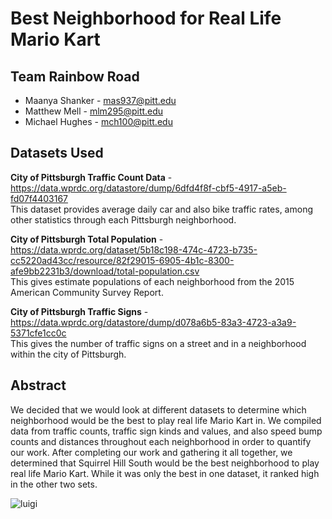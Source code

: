 # Best Neighborhood for Real Life Mario Kart

## Team Rainbow Road
- Maanya Shanker - mas937@pitt.edu
- Matthew Mell - mlm295@pitt.edu
- Michael Hughes - mch100@pitt.edu

## Datasets Used
**City of Pittsburgh Traffic Count Data** - https://data.wprdc.org/datastore/dump/6dfd4f8f-cbf5-4917-a5eb-fd07f4403167  
This dataset provides average daily car and also bike traffic rates, among other statistics through each Pittsburgh neighborhood.  

**City of Pittsburgh Total Population** - https://data.wprdc.org/dataset/5b18c198-474c-4723-b735-cc5220ad43cc/resource/82f29015-6905-4b1c-8300-afe9bb2231b3/download/total-population.csv  
This gives estimate populations of each neighborhood from the 2015 American Community Survey Report.  

**City of Pittsburgh Traffic Signs** - https://data.wprdc.org/datastore/dump/d078a6b5-83a3-4723-a3a9-5371cfe1cc0c  
This gives the number of traffic signs on a street and in a neighborhood within the city of Pittsburgh.



## Abstract
We decided that we would look at different datasets to determine which neighborhood would be the best to play real life Mario Kart in. We compiled data from traffic counts, traffic sign kinds and values, and also speed bump counts and distances throughout each neighborhood in order to quantify our work. After completing our work and gathering it all together, we determined that Squirrel Hill South would be the best neighborhood to play real life Mario Kart. While it was only the best in one dataset, it ranked high in the other two sets.

![luigi](https://media.giphy.com/media/xUOxeSmFd00VhzqHQY/giphy.gif)
